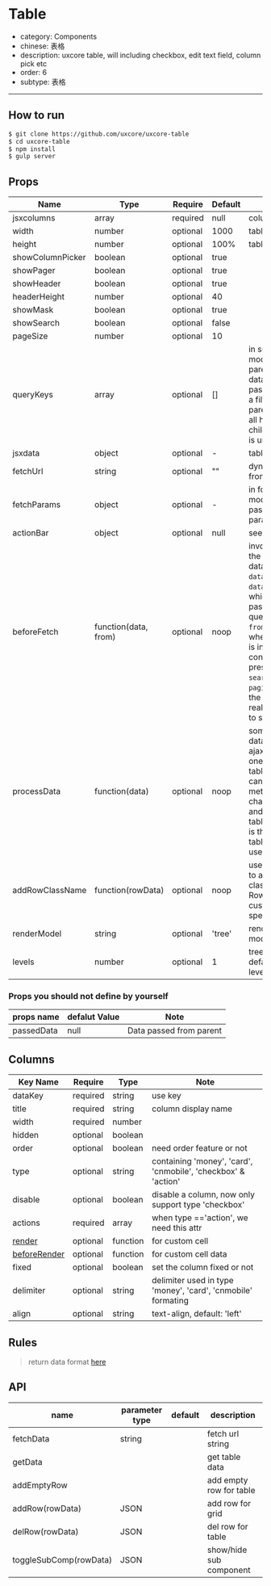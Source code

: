 # Table

- category: Components
- chinese: 表格
- description: uxcore table, will including checkbox, edit text field, column pick etc
- order: 6
- subtype: 表格

---


## How to run

```sh
$ git clone https://github.com/uxcore/uxcore-table
$ cd uxcore-table
$ npm install
$ gulp server
```

## Props

|Name            |Type                |Require |Default|Note |
|---             |---                 |---     |---    |---|
|jsxcolumns      |array               |required|null   |columns config|
|width           |number              |optional|1000   |table width |
|height          |number              |optional|100%   |table height |
|showColumnPicker|boolean             |optional|true   ||
|showPager       |boolean             |optional|true   ||
|showHeader      |boolean             |optional|true   ||
|headerHeight    |number              |optional|40     ||
|showMask        |boolean             |optional|true   ||
|showSearch      |boolean             |optional|false  ||
|pageSize        |number              |optional|10     ||
|queryKeys       |array               |optional|[]     |in subComp mode, it tells parent what datas need to pass to child, like a filter, the parent will pass all his data to his child if queryKey is undefined|
|jsxdata         |object              |optional|-      |table data|
|fetchUrl        |string              |optional|""     |dynamic get data from server |
|fetchParams     |object              |optional|-      |in form-table  mode, form will pass fetch params for table |
|actionBar       |object              |optional|null   |see Usage to get  |
|beforeFetch     |function(data, from)|optional|noop   |invoked before the table fetch data, two params `data` and `from`, `data` is the one which will be passed as querys in ajax, `from` means where the fetch is invoked containing 3 preset values `search`,`order` & `pagination`.return the data you really want ajax to send.|
|processData     |function(data)      |optional|noop   |sometimes the data fetched via ajax is not the one which you or table want, you can use this method to change the data and return it to table. the param is the data which table is ready to use for rendering|
|addRowClassName |function(rowData)   |optional|noop   |user can use this to add className to the Row, in order to custom the specific row.|
| renderModel | string | optional | 'tree' | render to tree model |
| levels | number | optional | 1 | tree model, default expand level number |


### Props you should not define by yourself

|props name       |  defalut Value  |  Note   |
|-----------      |  ------         |  -----    |
|passedData       |  null           |  Data passed from parent|



## Columns


|Key Name       |  Require  |  Type       | Note   |
|-----------    |  ------   |  ---------- | -----  |
|dataKey        |  required |  string     | use key |
|title          |  required |  string     | column display name |
|width          |  required |  number     |   |
|hidden         |  optional |  boolean    |   |
|order          |  optional |  boolean    | need order feature or not |
|type           |  optional |  string     | containing 'money', 'card', 'cnmobile', 'checkbox' & 'action' |
|disable        |  optional |  boolean    | disable a column, now only support type 'checkbox'|
|actions        |  required |  array      | when type =='action', we need this attr |
|[render](https://github.com/uxcore/uxcore-table/issues/30)        |  optional |  function    | for custom cell |
|[beforeRender](https://github.com/uxcore/uxcore-table/issues/30)  |  optional |  function    | for custom cell data |
|fixed         |  optional |  boolean    |  set the column fixed or not  |
|delimiter      |  optional |  string     | delimiter used in type 'money', 'card', 'cnmobile' formating|
|align         | optional   | string     | text-align, default: 'left' |



## Rules

 > return data format [here](http://gitlab.alibaba-inc.com/alinw/yosemite/issues/18)


## API

|name| parameter type|default|description|
|----|----|-------|-----------|
|fetchData |string|  | fetch url string|
|getData|	|	| get table data	|
|addEmptyRow|	 |	| add empty row for table|
|addRow(rowData)| JSON|		|add row for grid|
|delRow(rowData)| JSON|| del row for table|
|toggleSubComp(rowData)|JSON | | show/hide sub component|
